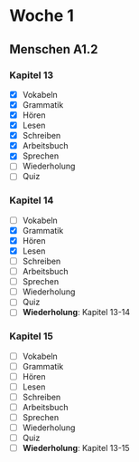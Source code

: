 # Woche 1

## Menschen A1.2

### Kapitel 13
- [X] Vokabeln
- [X] Grammatik
- [X] Hören
- [X] Lesen
- [X] Schreiben
- [x] Arbeitsbuch
- [X] Sprechen
- [ ] Wiederholung
- [ ] Quiz

### Kapitel 14
- [ ] Vokabeln
- [x] Grammatik
- [x] Hören
- [x] Lesen
- [ ] Schreiben
- [ ] Arbeitsbuch
- [ ] Sprechen
- [ ] Wiederholung
- [ ] Quiz
- [ ] **Wiederholung**: Kapitel 13-14

### Kapitel 15
- [ ] Vokabeln
- [ ] Grammatik
- [ ] Hören
- [ ] Lesen
- [ ] Schreiben
- [ ] Arbeitsbuch
- [ ] Sprechen
- [ ] Wiederholung
- [ ] Quiz
- [ ] **Wiederholung**: Kapitel 13-15
